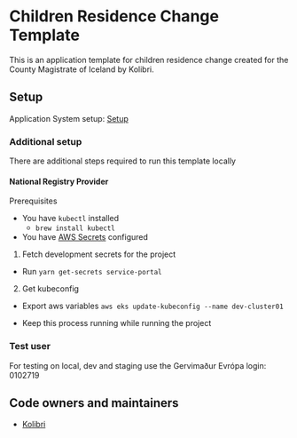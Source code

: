 # Children Residence Change Template

This is an application template for children residence change created for the County Magistrate of Iceland by Kolibri.

## Setup

Application System setup: [Setup](https://docs.devland.is/apps/application-system)

### Additional setup

There are additional steps required to run this template locally

#### National Registry Provider

Prerequisites

- You have `kubectl` installed
  - `brew install kubectl`
- You have [AWS Secrets](../../../../handbook/repository/aws-secrets.md) configured

1. Fetch development secrets for the project

- Run `yarn get-secrets service-portal`

2. Get kubeconfig

- Export aws variables `aws eks update-kubeconfig --name dev-cluster01`

- Keep this process running while running the project

### Test user

For testing on local, dev and staging use the Gervimaður Evrópa login: 0102719

## Code owners and maintainers

- [Kolibri](https://github.com/orgs/island-is/teams/kolibri-modern-family)
